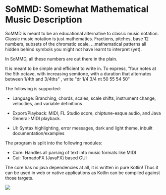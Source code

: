 # SoMMD: Somewhat Mathematical Music Description

SoMMD is meant to be an educational alternative to classic music notation. Classic music notation is just mathematics. Fractions, pitches,
base 12 numbers, subsets of the chromatic scale, ...mathematical patterns all hidden behind symbols you might not have learnt
to interpret (yet).

In SoMMD, all these numbers are out there in the plain.

It is meant to be simple and efficient to write in. To express, "four notes at the 5th octave, with increasing semitone,
with a duration that alternates between 1/4th and 3/4ths"
, write 
"dr 1/4 3/4 nt 50 55 54 50"

The following is supported: 
* Language: Branching, chords, scales, scale shifts, instrument change, velocities, and variable definitions

* Export/Playback: MIDI, FL Studio score, chiptune-esque audio, and Java General-MIDI playback.

* UI: Syntax highlighting, error messages, dark and light theme, inbuilt documentation/examples

The program is split into the following modules:
* Core: Handles all parsing of text into music formats like MIDI
* Gui: TornadoFX (JavaFX) based GUI

The core has no java dependencies at all, it is written in pure Kotlin! Thus it can be used in web or native applications as
Kotlin can be compiled against those targets.

![](https://github.com/user00e00/sommd/blob/master/Screenshot_SoMMD.png?raw=true)
